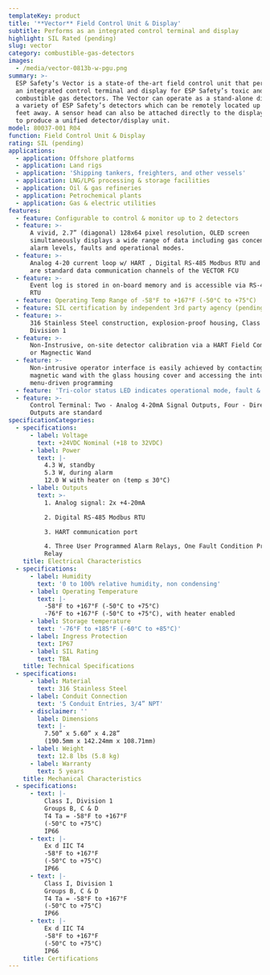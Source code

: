 ```yaml
---
templateKey: product
title: '**Vector** Field Control Unit & Display'
subtitle: Performs as an integrated control terminal and display
highlight: SIL Rated (pending)
slug: vector
category: combustible-gas-detectors
images:
  - /media/vector-0813b-w-pgu.png
summary: >-
  ESP Safety’s Vector is a state-of the-art field control unit that performs as
  an integrated control terminal and display for ESP Safety’s toxic and/or
  combustible gas detectors. The Vector can operate as a stand-alone display for
  a variety of ESP Safety’s detectors which can be remotely located up to 500
  feet away. A sensor head can also be attached directly to the display housing
  to produce a unified detector/display unit.
model: 80037-001 R04
function: Field Control Unit & Display
rating: SIL (pending)
applications:
  - application: Offshore platforms
  - application: Land rigs
  - application: 'Shipping tankers, freighters, and other vessels'
  - application: LNG/LPG processing & storage facilities
  - application: Oil & gas refineries
  - application: Petrochemical plants
  - application: Gas & electric utilities
features:
  - feature: Configurable to control & monitor up to 2 detectors
  - feature: >-
      A vivid, 2.7” (diagonal) 128x64 pixel resolution, OLED screen
      simultaneously displays a wide range of data including gas concentrations,
      alarm levels, faults and operational modes.
  - feature: >-
      Analog 4-20 current loop w/ HART , Digital RS-485 Modbus RTU and 4 relays
      are standard data communication channels of the VECTOR FCU
  - feature: >-
      Event log is stored in on-board memory and is accessible via RS-485 Modbus
      RTU
  - feature: Operating Temp Range of -58°F to +167°F (-50°C to +75°C)
  - feature: SIL certification by independent 3rd party agency (pending)
  - feature: >-
      316 Stainless Steel construction, explosion-proof housing, Class 1,
      Division 1
  - feature: >-
      Non-Instrusive, on-site detector calibration via a HART Field Communicator
      or Magnectic Wand
  - feature: >-
      Non-intrusive operator interface is easily achieved by contacting a
      magnetic wand with the glass housing cover and accessing the intuitive,
      menu-driven programming
  - feature: 'Tri-color status LED indicates operational mode, fault & gas presence'
  - feature: >-
      Control Terminal: Two - Analog 4-20mA Signal Outputs, Four - Direct Relay
      Outputs are standard
specificationCategories:
  - specifications:
      - label: Voltage
        text: +24VDC Nominal (+18 to 32VDC)
      - label: Power
        text: |-
          4.3 W, standby
          5.3 W, during alarm
          12.0 W with heater on (temp ≤ 30°C)
      - label: Outputs
        text: >-
          1. Analog signal: 2x +4-20mA

          2. Digital RS-485 Modbus RTU

          3. HART communication port

          4. Three User Programmed Alarm Relays, One Fault Condition Programmed
          Relay
    title: Electrical Characteristics
  - specifications:
      - label: Humidity
        text: '0 to 100% relative humidity, non condensing'
      - label: Operating Temperature
        text: |-
          -58°F to +167°F (-50°C to +75°C)
          -76°F to +167°F (-50°C to +75°C), with heater enabled
      - label: Storage temperature
        text: '-76°F to +185°F (-60°C to +85°C)'
      - label: Ingress Protection
        text: IP67
      - label: SIL Rating
        text: TBA
    title: Technical Specifications
  - specifications:
      - label: Material
        text: 316 Stainless Steel
      - label: Conduit Connection
        text: '5 Conduit Entries, 3/4” NPT'
      - disclaimer: ''
        label: Dimensions
        text: |-
          7.50” x 5.60” x 4.28”
          (190.5mm x 142.24mm x 108.71mm)
      - label: Weight
        text: 12.8 lbs (5.8 kg)
      - label: Warranty
        text: 5 years
    title: Mechanical Characteristics
  - specifications:
      - text: |-
          Class I, Division 1
          Groups B, C & D
          T4 Ta = -58°F to +167°F
          (-50°C to +75°C)
          IP66
      - text: |-
          Ex d IIC T4
          -58°F to +167°F
          (-50°C to +75°C)
          IP66
      - text: |-
          Class I, Division 1
          Groups B, C & D
          T4 Ta = -58°F to +167°F
          (-50°C to +75°C)
          IP66
      - text: |-
          Ex d IIC T4
          -58°F to +167°F
          (-50°C to +75°C)
          IP66
    title: Certifications
---
```

